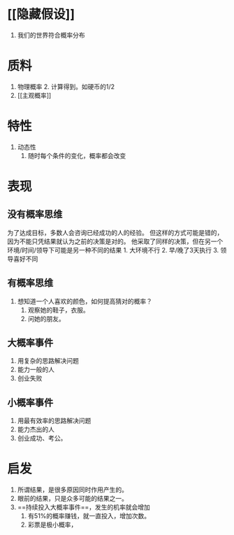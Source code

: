 # [[隐藏假设]]
1. 我们的世界符合概率分布
# 质料
1. 物理概率
	2. 计算得到。如硬币的1/2
2. [[主观概率]]
# 特性
1. 动态性
	1. 随时每个条件的变化，概率都会改变
# 表现
## 没有概率思维
为了达成目标，多数人会咨询已经成功的人的经验。
但这样的方式可能是错的，因为不能只凭结果就认为之前的决策是对的。
他采取了同样的决策，但在另一个环境/时间/领导下可能是另一种不同的结果
	1. 大环境不行
	2. 早/晚了3天执行
	3. 领导喜好不同
## 有概率思维
1. 想知道一个人喜欢的颜色，如何提高猜对的概率？
	1. 观察她的鞋子，衣服。
	2. 问她的朋友。
## 大概率事件
1. 用复杂的思路解决问题
2. 能力一般的人
3. 创业失败
## 小概率事件
1. 用最有效率的思路解决问题
2. 能力杰出的人
3. 创业成功、考公。
# 启发
1. 所谓结果，是很多原因同时作用产生的。
2. 眼前的结果，只是众多可能的结果之一。
3. ==持续投入大概率事件==，发生的机率就会增加
	1. 有51%的概率赚钱，就一直投入，增加次数。
	2. 彩票是极小概率，